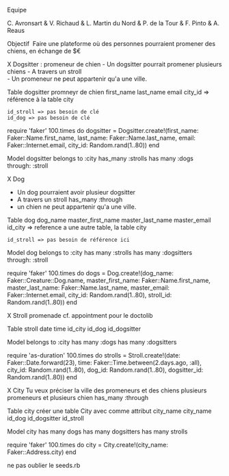 

Equipe

C. Avronsart & V. Richaud & L. Martin du Nord & P. de la Tour & F. Pinto & A. Reaus

Objectif 
Faire une plateforme où des personnes pourraient promener des chiens, en échange de $€


X Dogsitter : promeneur de chien
	- Un dogsitter pourrait promener plusieurs chiens
	- A travers un stroll   			
	- Un promeneur ne peut appartenir qu'a une ville.

Table dogsitter promneyr de chien
	first_name
	last_name
	email
	city_id => référence à la table city

	id_stroll => pas besoin de clé 
	id_dog => pas besoin de clé


require 'faker'
100.times do
   dogsitter = Dogsitter.create!(first_name: Faker::Name.first_name, last_name: Faker::Name.last_name, email: Faker::Internet.email, city_id: Random.rand(1..80))
end


Model dogsitter
	belongs to :city
	has_many :strolls
	has many :dogs through: :stroll
	

X Dog
- Un dog pourraient avoir plusieur dogsitter
- A travers un stroll				has_many :through
- un chien ne peut appartenir qu'a une ville.

Table dog
	dog_name
	master_first_name
	master_last_name
	master_email
	id_city => reference a une autre table, la table city

	id_stroll => pas besoin de référence ici
	

Model dog
	belongs to :city
	has many :strolls
	has many :dogsitters through: :stroll


require 'faker'
100.times do
   dogs = Dog.create!(dog_name: Faker::Creature::Dog.name, master_first_name: Faker::Name.first_name, master_last_name: Faker::Name.last_name, master_email: Faker::Internet.email, city_id: Random.rand(1..80), stroll_id: Random.rand(1..80))
end

X Stroll promenade  cf. appointment pour le doctolib

Table stroll
	date
	time
	id_city
	id_dog
	id_dogsitter


Model
	belongs to :city
	has many :dogs
	has many :dogsitters

require 'as-duration'
100.times do
   strolls = Stroll.create!(date: Faker::Date.forward(23), time: Faker::Time.between(2.days.ago, :all), city_id: Random.rand(1..80), dog_id: Random.rand(1..80), dogsitter_id: Random.rand(1..80))
end

X City
Tu veux préciser la ville des promeneurs et des chiens 
plusieurs promeneurs et plusieurs chien		has_many :through

Table city
créer une table City avec comme attribut city_name
	city_name
	id_dog
	id_dogsitter
	id_stroll

Model city
	has many dogs
	has many dogsitters
	has many strolls

require 'faker'
100.times do
  city = City.create!(city_name: Faker::Address.city)
end

ne pas oublier le seeds.rb 

